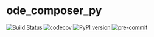 # ode_composer_py
[![Build Status](https://travis-ci.com/zoltuz/ode_composer_py.svg?branch=master)](https://travis-ci.com/zoltuz/ode_composer_py)
[![codecov](https://codecov.io/gh/zoltuz/ode_composer_py/branch/master/graph/badge.svg)](https://codecov.io/gh/zoltuz/ode_composer_py)
[![PyPI version](https://badge.fury.io/py/ode-composer.svg)](https://badge.fury.io/py/ode-composer)
[![pre-commit](https://img.shields.io/badge/pre--commit-enabled-brightgreen?logo=pre-commit&logoColor=white)](https://github.com/pre-commit/pre-commit)
